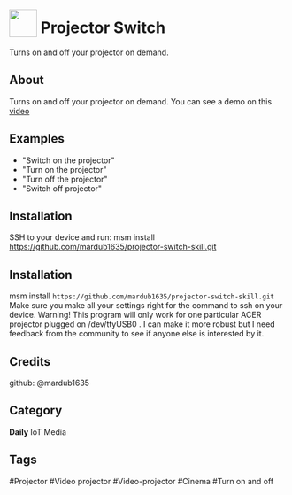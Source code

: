 # <img src="https://raw.githack.com/FortAwesome/Font-Awesome/master/svgs/solid/video.svg" card_color="#2C3E50" width="50" height="50" style="vertical-align:bottom"/> Projector Switch
Turns on and off your projector on demand.

## About
Turns on and off your projector on demand. You can see a demo on this [video](https://diode.zone/videos/watch/59a261dc-65e3-4cf2-bec0-56fe14b1a5a3)


## Examples
* "Switch on the projector"
* "Turn on the projector"
* "Turn off the projector"
* "Switch off projector"
## Installation
SSH to your device and run: msm install https://github.com/mardub1635/projector-switch-skill.git

## Installation
msm install `https://github.com/mardub1635/projector-switch-skill.git`
Make sure you make all your settings right for the command to ssh on your device.
Warning! This program will only work for one particular ACER projector plugged on /dev/ttyUSB0 . I can make it more robust but I need feedback from the community to see if anyone else is interested by it.

## Credits
github: @mardub1635

## Category
**Daily**
IoT
Media

## Tags
#Projector
#Video projector
#Video-projector
#Cinema
#Turn on and off

